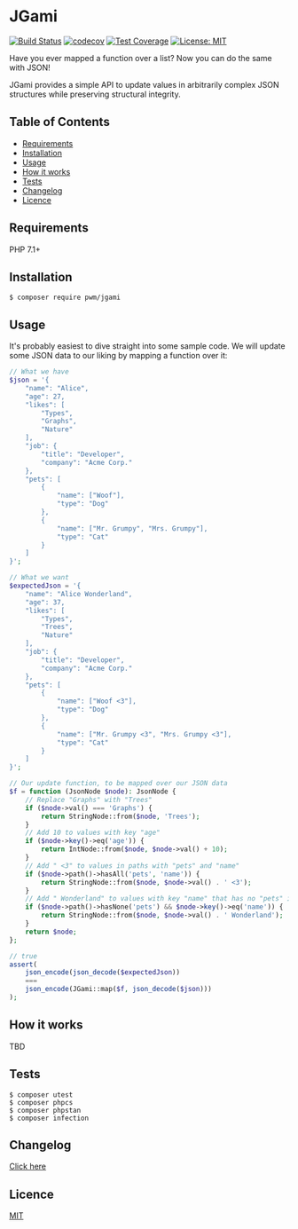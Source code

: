 # JGami

[![Build Status](https://travis-ci.org/pwm/jgami.svg?branch=master)](https://travis-ci.org/pwm/jgami)
[![codecov](https://codecov.io/gh/pwm/jgami/branch/master/graph/badge.svg)](https://codecov.io/gh/pwm/jgami)
[![Test Coverage](https://api.codeclimate.com/v1/badges/94f5bb5073dc902b547f/test_coverage)](https://codeclimate.com/github/pwm/jgami/test_coverage)
[![License: MIT](https://img.shields.io/badge/License-MIT-yellow.svg)](https://opensource.org/licenses/MIT)

Have you ever mapped a function over a list? Now you can do the same with JSON!

JGami provides a simple API to update values in arbitrarily complex JSON structures while preserving structural integrity.

## Table of Contents

* [Requirements](#requirements)
* [Installation](#installation)
* [Usage](#usage)
* [How it works](#how-it-works)
* [Tests](#tests)
* [Changelog](#changelog)
* [Licence](#licence)

## Requirements

PHP 7.1+

## Installation

    $ composer require pwm/jgami

## Usage

It's probably easiest to dive straight into some sample code. We will update some JSON data to our liking by mapping a function over it:

```php
// What we have
$json = '{
    "name": "Alice",
    "age": 27,
    "likes": [
        "Types",
        "Graphs",
        "Nature"
    ],
    "job": {
        "title": "Developer",
        "company": "Acme Corp."
    },
    "pets": [
        {
            "name": ["Woof"],
            "type": "Dog"
        },
        {
            "name": ["Mr. Grumpy", "Mrs. Grumpy"],
            "type": "Cat"
        }
    ]
}';

// What we want
$expectedJson = '{
    "name": "Alice Wonderland",
    "age": 37,
    "likes": [
        "Types",
        "Trees",
        "Nature"
    ],
    "job": {
        "title": "Developer",
        "company": "Acme Corp."
    },
    "pets": [
        {
            "name": ["Woof <3"],
            "type": "Dog"
        },
        {
            "name": ["Mr. Grumpy <3", "Mrs. Grumpy <3"],
            "type": "Cat"
        }
    ]
}';

// Our update function, to be mapped over our JSON data
$f = function (JsonNode $node): JsonNode {
    // Replace "Graphs" with "Trees"
    if ($node->val() === 'Graphs') {
        return StringNode::from($node, 'Trees');
    }
    // Add 10 to values with key "age"
    if ($node->key()->eq('age')) {
        return IntNode::from($node, $node->val() + 10);
    }
    // Add " <3" to values in paths with "pets" and "name"
    if ($node->path()->hasAll('pets', 'name')) {
        return StringNode::from($node, $node->val() . ' <3');
    }
    // Add " Wonderland" to values with key "name" that has no "pets" in their path
    if ($node->path()->hasNone('pets') && $node->key()->eq('name')) {
        return StringNode::from($node, $node->val() . ' Wonderland');
    }
    return $node;
};

// true
assert(
    json_encode(json_decode($expectedJson))
    ===
    json_encode(JGami::map($f, json_decode($json)))
);
```
 
## How it works

TBD

## Tests

	$ composer utest
	$ composer phpcs
	$ composer phpstan
	$ composer infection

## Changelog

[Click here](changelog.md)

## Licence

[MIT](LICENSE)
